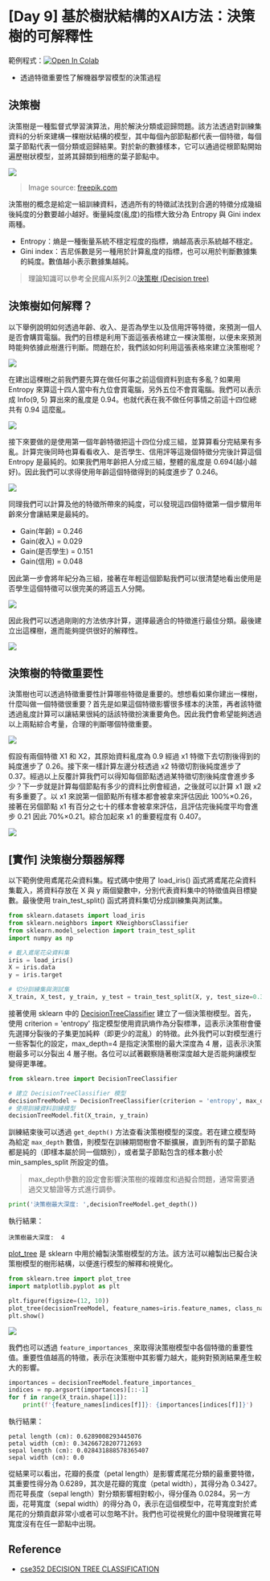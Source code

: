 # [Day 9] 基於樹狀結構的XAI方法：決策樹的可解釋性
範例程式：[![Open In Colab](https://colab.research.google.com/assets/colab-badge.svg)](https://colab.research.google.com/github/andy6804tw/2023-15th-ironman/blob/main/code/09.基於樹狀結構的XAI方法：決策樹的可解釋性.ipynb)


- 透過特徵重要性了解機器學習模型的決策過程

## 決策樹
決策樹是一種監督式學習演算法，用於解決分類或迴歸問題。該方法透過對訓練集資料的分析來建構一棵樹狀結構的模型，其中每個內部節點都代表一個特徵，每個葉子節點代表一個分類或迴歸結果。對於新的數據樣本，它可以通過從根節點開始遍歷樹狀模型，並將其歸類到相應的葉子節點中。

![](./image/img9-6.png)
> Image source: [freepik.com](https://www.freepik.com/)

決策樹的概念是給定一組訓練資料，透過所有的特徵試法找到合適的特徵分成幾組後純度的分數要越小越好。衡量純度(亂度)的指標大致分為 Entropy 與 Gini index 兩種。

- Entropy：熵是一種衡量系統不穩定程度的指標，熵越高表示系統越不穩定。
- Gini index：吉尼係數是另一種用於計算亂度的指標，也可以用於判斷數據集的純度。數值越小表示數據集越純。

> 理論知識可以參考全民瘋AI系列2.0[決策樹 (Decision tree)](https://ithelp.ithome.com.tw/articles/10271143)

## 決策樹如何解釋？
以下舉例說明如何透過年齡、收入、是否為學生以及信用評等特徵，來預測一個人是否會購買電腦。我們的目標是利用下面這張表格建立一棵決策樹，以便未來預測時能夠依據此樹進行判斷。問題在於，我們該如何利用這張表格來建立決策樹呢？

![](./image/img9-1.png)

在建出這棵樹之前我們要先算在做任何事之前這個資料到底有多亂？如果用 Entropy 來算這十四人當中有九位會買電腦，另外五位不會買電腦。我們可以表示成 Info(9, 5) 算出來的亂度是 0.94。也就代表在我不做任何事情之前這十四位總共有 0.94 這麼亂。

![](./image/img9-2.png)

接下來要做的是使用第一個年齡特徵把這十四位分成三組，並算算看分完結果有多亂。計算完後同時也算看看收入、是否學生、信用評等這幾個特徵分完後計算這個 Entropy 是最純的。如果我們用年齡把人分成三組，整體的亂度是 0.694(越小越好)。因此我們可以求得使用年齡這個特徵得到的純度進步了 0.246。

![](./image/img9-3.png)

同理我們可以計算及他的特徵所帶來的純度，可以發現這四個特徵第一個步驟用年齡來分會讓結果是最純的。

- Gain(年齡) = 0.246
- Gain(收入) = 0.029
- Gain(是否學生) = 0.151
- Gain(信用) = 0.048

因此第一步會將年紀分為三組，接著在年輕這個節點我們可以很清楚地看出使用是否學生這個特徵可以很完美的將這五人分開。

![](./image/img9-4.png)

因此我們可以透過剛剛的方法依序計算，選擇最適合的特徵進行最佳分類。最後建立出這棵樹，進而能夠提供很好的解釋性。

![](./image/img9-5.png)

## 決策樹的特徵重要性
決策樹也可以透過特徵重要性計算哪些特徵是重要的。想想看如果你建出一棵樹，什麼叫做一個特徵很重要？首先是如果這個特徵影響很多樣本的決策，再者該特徵透過亂度計算可以讓結果很純的話該特徵扮演重要角色。因此我們會希望能夠透過以上兩點綜合考量，合理的判斷哪個特徵重要。

![](./image/img9-7.png)

假設有兩個特徵 X1 和 X2，其原始資料亂度為 0.9 經過 x1 特徵下去切割後得到的純度進步了 0.26。接下來一樣計算左邊分枝透過 x2 特徵切割後純度進步了 0.37。經過以上反覆計算我們可以得知每個節點透過某特徵切割後純度會進步多少？下一步就是計算每個節點有多少的資料比例會經過，之後就可以計算 x1 跟 x2 有多重要了。以 x1 來說第一個節點所有樣本都會被拿來評估因此 100%×0.26，接著在另個節點 x1 有百分之七十的樣本會被拿來評估，且評估完後純度平均會進步 0.21 因此 70%×0.21。綜合加起來 x1 的重要程度有 0.407。

![](./image/img9-8.png)

## [實作] 決策樹分類器解釋
以下範例使用鳶尾花朵資料集。程式碼中使用了 load_iris() 函式將鳶尾花朵資料集載入，將資料存放在 X 與 y 兩個變數中，分別代表資料集中的特徵值與目標變數。最後使用 train_test_split() 函式將資料集切分成訓練集與測試集。

```py
from sklearn.datasets import load_iris
from sklearn.neighbors import KNeighborsClassifier
from sklearn.model_selection import train_test_split
import numpy as np

# 載入鳶尾花朵資料集
iris = load_iris()
X = iris.data
y = iris.target

# 切分訓練集與測試集
X_train, X_test, y_train, y_test = train_test_split(X, y, test_size=0.3, random_state=42, stratify=y)
```

接著使用 sklearn 中的 [DecisionTreeClassifier](https://scikit-learn.org/stable/modules/generated/sklearn.tree.DecisionTreeClassifier.html#sklearn.tree.DecisionTreeClassifier) 建立了一個決策樹模型。首先，使用 criterion = 'entropy' 指定模型使用資訊熵作為分裂標準，這表示決策樹會優先選擇分裂後的子集更加純粹（即更少的混亂）的特徵。此外我們可以對模型進行一些客製化的設定，max_depth=4 是指定決策樹的最大深度為 4 層，這表示決策樹最多可以分裂出 4 層子樹。各位可以試著觀察隨著樹深度越大是否能夠讓模型變得更準確。

```py
from sklearn.tree import DecisionTreeClassifier

# 建立 DecisionTreeClassifier 模型
decisionTreeModel = DecisionTreeClassifier(criterion = 'entropy', max_depth=4, random_state=42)
# 使用訓練資料訓練模型
decisionTreeModel.fit(X_train, y_train)
```

訓練結束後可以透過 `get_depth()` 方法查看決策樹模型的深度。若在建立模型時為給定 `max_depth` 數值，則模型在訓練期間樹會不斷擴展，直到所有的葉子節點都是純的（即樣本屬於同一個類別），或者葉子節點包含的樣本數小於 min_samples_split 所設定的值。

> max_depth參數的設定會影響決策樹的複雜度和過擬合問題，通常需要通過交叉驗證等方式進行調參。

```py
print('決策樹最大深度: ',decisionTreeModel.get_depth())
```

執行結果：
```
決策樹最大深度:  4
```

[plot_tree](https://scikit-learn.org/stable/modules/generated/sklearn.tree.plot_tree.html) 是 sklearn 中用於繪製決策樹模型的方法。該方法可以繪製出已擬合決策樹模型的樹形結構，以便進行模型的解釋和視覺化。
```py
from sklearn.tree import plot_tree
import matplotlib.pyplot as plt

plt.figure(figsize=(12, 10))
plot_tree(decisionTreeModel, feature_names=iris.feature_names, class_names=iris.target_names, filled=True)
plt.show()
```

![](./image/img9-9.png)


我們也可以透過 `feature_importances_` 來取得決策樹模型中各個特徵的重要性值。重要性值越高的特徵，表示在決策樹中其影響力越大，能夠對預測結果產生較大的影響。
```py
importances = decisionTreeModel.feature_importances_
indices = np.argsort(importances)[::-1]
for f in range(X_train.shape[1]):
    print(f'{feature_names[indices[f]]}: {importances[indices[f]]}')
```

執行結果：
```
petal length (cm): 0.6289008293445076
petal width (cm): 0.34266728207712693
sepal length (cm): 0.028431888578365407
sepal width (cm): 0.0
```

從結果可以看出，花瓣的長度（petal length）是影響鳶尾花分類的最重要特徵，其重要性得分為 0.6289，其次是花瓣的寬度（petal width），其得分為 0.3427。而花萼長度（sepal length）對分類影響相對較小，得分僅為 0.0284。另一方面，花萼寬度（sepal width）的得分為 0，表示在這個模型中，花萼寬度對於鳶尾花的分類貢獻非常小或者可以忽略不計。我們也可從視覺化的圖中發現確實花萼寬度沒有在任一節點中出現。

## Reference
- [cse352 DECISION TREE CLASSIFICATION](https://www3.cs.stonybrook.edu/~cse352/L8DTIntro.pdf)